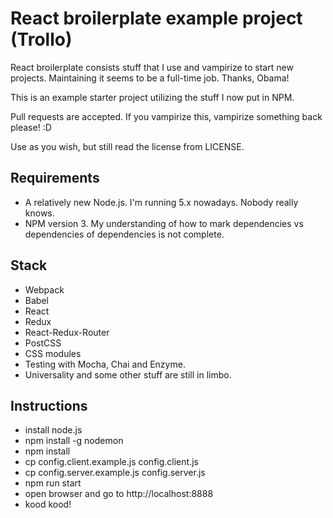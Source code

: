 React broilerplate example project (Trollo)
============================================

React broilerplate consists stuff that I use and vampirize to start new projects.
Maintaining it seems to be a full-time job. Thanks, Obama!

This is an example starter project utilizing the stuff I now put in NPM.

Pull requests are accepted. If you vampirize this, vampirize something back
please! :D

Use as you wish, but still read the license from LICENSE.

Requirements
-------------

- A relatively new Node.js. I'm running 5.x nowadays. Nobody really knows.
- NPM version 3. My understanding of how to mark dependencies vs dependencies of dependencies is not complete.

Stack
------

- Webpack
- Babel
- React
- Redux
- React-Redux-Router
- PostCSS
- CSS modules
- Testing with Mocha, Chai and Enzyme.
- Universality and some other stuff are still in limbo.

Instructions
-------------

- install node.js
- npm install -g nodemon
- npm install
- cp config.client.example.js config.client.js
- cp config.server.example.js config.server.js
- npm run start
- open browser and go to http://localhost:8888
- kood kood!
